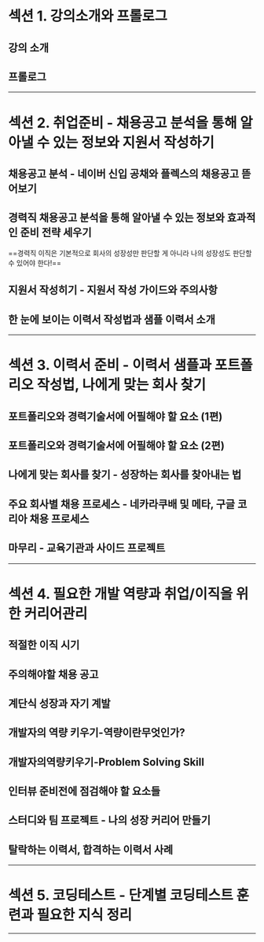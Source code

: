 # 섹션 1. 강의소개와 프롤로그
## 강의 소개
## 프롤로그

****
# 섹션 2. 취업준비 - 채용공고 분석을 통해 알아낼 수 있는 정보와 지원서 작성하기
## 채용공고 분석 - 네이버 신입 공채와 플렉스의 채용공고 뜯어보기
## 경력직 채용공고 분석을 통해 알아낼 수 있는 정보와 효과적인 준비 전략 세우기
==경력직 이직은 기본적으로 회사의 성장성만 판단할 게 아니라 나의 성장성도 판단할 수 있어야 한다!==
## 지원서 작성히기 - 지원서 작성 가이드와 주의사항
## 한 눈에 보이는 이력서 작성법과 샘플 이력서 소개

****
# 섹션 3. 이력서 준비 - 이력서 샘플과 포트폴리오 작성법, 나에게 맞는 회사 찾기
## 포트폴리오와 경력기술서에 어필해야 할 요소 (1편)
## 포트폴리오와 경력기술서에 어필해야 할 요소 (2편)
## 나에게 맞는 회사를 찾기 - 성장하는 회사를 찾아내는 법
## 주요 회사별 채용 프로세스 - 네카라쿠배 및 메타, 구글 코리아 채용 프로세스
## 마무리 - 교육기관과 사이드 프로젝트

****
# 섹션 4. 필요한 개발 역량과 취업/이직을 위한 커리어관리
## 적절한 이직 시기
## 주의해야할 채용 공고
## 계단식 성장과 자기 계발
## 개발자의 역량 키우기-역량이란무엇인가?
## 개발자의역량키우기-Problem Solving Skill
## 인터뷰 준비전에 점검해야 할 요소들
## 스터디와 팀 프로젝트 - 나의 성장 커리어 만들기
## 탈락하는 이력서, 합격하는 이력서 사례

****
# 섹션 5. 코딩테스트 - 단계별 코딩테스트 훈련과 필요한 지식 정리

****